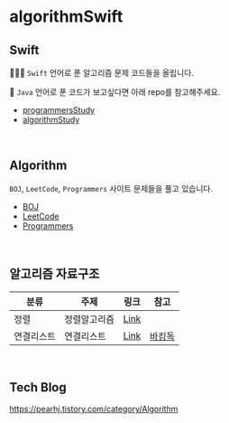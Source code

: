 # algorithmSwift

## Swift
👩🏻‍💻 `Swift` 언어로 푼 알고리즘 문제 코드들을 올립니다. <br>

🔎 `Java` 언어로 푼 코드가 보고싶다면 아래 repo를 참고해주세요.<br>
* [programmersStudy](https://github.com/pearhyunjin/programmersStudy) <br>
* [algorithmStudy](https://github.com/pearhyunjin/algorithmStudy) <br>


<br>

## Algorithm
`BOJ`, `LeetCode`, `Programmers` 사이트 문제들을 풀고 있습니다. <br>
* [BOJ](https://www.acmicpc.net/) <br>
* [LeetCode](https://leetcode.com/) <br>
* [Programmers](https://programmers.co.kr/) <br>

<br>

## 알고리즘 자료구조

| <center> 분류 </center> | <center> 주제 </center> |<center> 링크 </center>| <center> 참고 </center> |
|--|--|--|--|
| 정렬 | 정렬알고리즘 | [Link](https://pearhj.tistory.com/84) |  |
| 연결리스트 | 연결리스트 | [Link](https://pearhj.tistory.com/61) | [바킹독](https://www.youtube.com/watch?v=C6MX5u7r72E) |


<br>

## Tech Blog
https://pearhj.tistory.com/category/Algorithm

<br>


